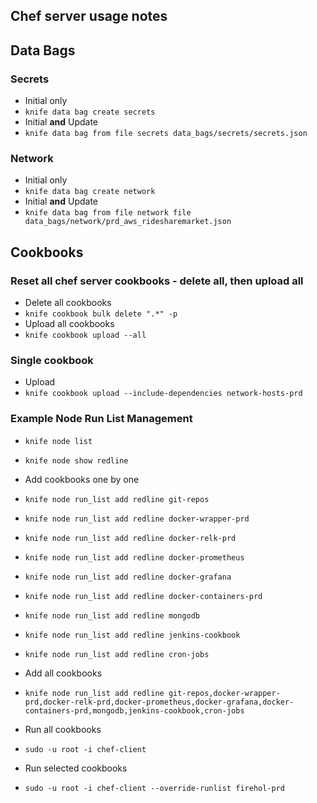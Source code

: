 ## Chef server usage notes

## Data Bags

### Secrets

- Initial only
- `knife data bag create secrets`
- Initial **and** Update
- `knife data bag from file secrets data_bags/secrets/secrets.json`

### Network

- Initial only
- `knife data bag create network`
- Initial **and** Update
- `knife data bag from file network file data_bags/network/prd_aws_ridesharemarket.json`

## Cookbooks

### Reset all chef server cookbooks - delete all, then upload all

- Delete all cookbooks
- `knife cookbook bulk delete ".*" -p`
- Upload all cookbooks
- `knife cookbook upload --all`

### Single cookbook
- Upload
- `knife cookbook upload --include-dependencies network-hosts-prd`

### Example Node Run List Management
- `knife node list`
- `knife node show redline`

- Add cookbooks one by one
- `knife node run_list add redline git-repos`
- `knife node run_list add redline docker-wrapper-prd`
- `knife node run_list add redline docker-relk-prd`
- `knife node run_list add redline docker-prometheus`
- `knife node run_list add redline docker-grafana`
- `knife node run_list add redline docker-containers-prd`
- `knife node run_list add redline mongodb`
- `knife node run_list add redline jenkins-cookbook`
- `knife node run_list add redline cron-jobs`

- Add all cookbooks
- `knife node run_list add redline git-repos,docker-wrapper-prd,docker-relk-prd,docker-prometheus,docker-grafana,docker-containers-prd,mongodb,jenkins-cookbook,cron-jobs`

- Run all cookbooks
- `sudo -u root -i chef-client`
- Run selected cookbooks
- `sudo -u root -i chef-client --override-runlist firehol-prd`
